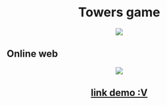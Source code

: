 <h1 align="center">Towers game</h1>
<p align="center"><img src="https://o2qq673j2.qnssl.com/tower-loading.gif"/></p>

## Online web
<p align="center"><img src="https://user-images.githubusercontent.com/17680888/47480922-93a20c00-d864-11e8-8f7c-6d1d60184730.gif"/></p>
<h2 align="center"><a href="https://ihackyours.github.io/Towers/">link demo :V</a></h2>
